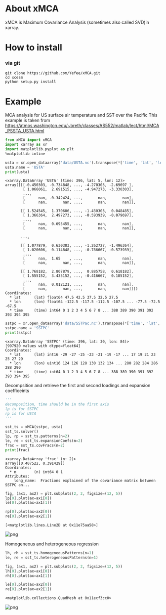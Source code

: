 
# About xMCA
xMCA is Maximum Covariance Analysis (sometimes also called SVD)in xarray. 


# How to install
### via git
```
git clone https://github.com/Yefee/xMCA.git
cd xcesm
python setup.py install
```


# Example
MCA analysis for US surface air temperature and SST over the Pacific
This example is taken from https://atmos.washington.edu/~breth/classes/AS552/matlab/lect/html/MCA_PSSTA_USTA.html


```python
from xMCA import xMCA
import xarray as xr
import matplotlib.pyplot as plt
%matplotlib inline
```


```python
usta = xr.open_dataarray('data/USTA.nc').transpose(*['time', 'lat', 'lon'])
usta.name = 'USTA'
print(usta)
```

    <xarray.DataArray 'USTA' (time: 396, lat: 5, lon: 12)>
    array([[[-0.450303, -0.734848, ..., -4.270303, -2.69697 ],
            [ 1.066061,  2.691515, ..., -4.947273, -3.330303],
            ...,
            [      nan, -0.342424, ...,       nan,       nan],
            [      nan,       nan, ...,       nan,       nan]],
    
           [[ 1.524545,  1.370606, ..., -1.430303,  0.048485],
            [ 1.366364,  2.497273, ..., -0.593939, -0.079697],
            ...,
            [      nan,  0.695455, ...,       nan,       nan],
            [      nan,       nan, ...,       nan,       nan]],
    
           ...,
    
           [[ 1.077879,  0.630303, ..., -1.262727, -1.496364],
            [ 1.020606,  0.114848, ..., -0.786667, -0.573939],
            ...,
            [      nan,  1.65    , ...,       nan,       nan],
            [      nan,       nan, ...,       nan,       nan]],
    
           [[ 1.768182,  2.807879, ...,  0.885758,  0.618182],
            [ 1.555152,  3.435152, ..., -0.416667,  0.185152],
            ...,
            [      nan,  0.012121, ...,       nan,       nan],
            [      nan,       nan, ...,       nan,       nan]]])
    Coordinates:
      * lat      (lat) float64 47.5 42.5 37.5 32.5 27.5
      * lon      (lon) float64 -122.5 -117.5 -112.5 -107.5 ... -77.5 -72.5 -67.5
      * time     (time) int64 0 1 2 3 4 5 6 7 8 ... 388 389 390 391 392 393 394 395



```python
sstpc = xr.open_dataarray('data/SSTPac.nc').transpose(*['time', 'lat', 'lon'])
sstpc.name = 'SSTPC'
print(sstpc)
```

    <xarray.DataArray 'SSTPC' (time: 396, lat: 30, lon: 84)>
    [997920 values with dtype=float64]
    Coordinates:
      * lat      (lat) int16 -29 -27 -25 -23 -21 -19 -17 ... 17 19 21 23 25 27 29
      * lon      (lon) uint16 124 126 128 130 132 134 ... 280 282 284 286 288 290
      * time     (time) int64 0 1 2 3 4 5 6 7 8 ... 388 389 390 391 392 393 394 395


Decompsition and retrieve the first and second loadings and expansion coefficeints 


```python
'''
decomposition, time should be in the first axis
lp is for SSTPC
rp is for USTA
'''

sst_ts = xMCA(sstpc, usta)
sst_ts.solver()
lp, rp = sst_ts.patterns(n=2)
le, re = sst_ts.expansionCoefs(n=2)
frac = sst_ts.covFracs(n=2)
print(frac)
```

    <xarray.DataArray 'frac' (n: 2)>
    array([0.407522, 0.391429])
    Coordinates:
      * n        (n) int64 0 1
    Attributes:
        long_name:  Fractions explained of the covariance matrix between SSTPC an...



```python
fig, (ax1, ax2) = plt.subplots(2, 2, figsize=(12, 5))
lp[0].plot(ax=ax1[0])
le[0].plot(ax=ax1[1])

rp[0].plot(ax=ax2[0])
re[0].plot(ax=ax2[1])
```




    [<matplotlib.lines.Line2D at 0x11e75aa58>]




![png](https://github.com/Yefee/xMCA/tree/master/xMCA/examples/example_files/example_6_1.png)


Homogeneous and heterogeneous regression


```python
lh, rh = sst_ts.homogeneousPatterns(n=1)
le, re = sst_ts.heterogeneousPatterns(n=1)
```


```python
fig, (ax1, ax2) = plt.subplots(2, 2, figsize=(12, 5))
lh[0].plot(ax=ax1[0])
rh[0].plot(ax=ax1[1])

le[0].plot(ax=ax2[0])
re[0].plot(ax=ax2[1])
```




    <matplotlib.collections.QuadMesh at 0x11ecf3cc0>




![png](https://github.com/Yefee/xMCA/tree/master/xMCA/examples/example_files/example_9_1.png)

